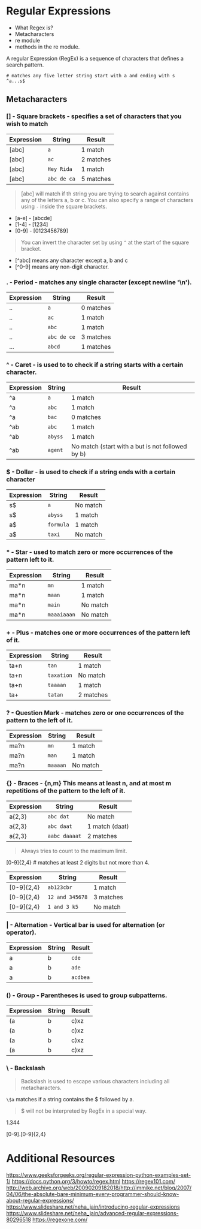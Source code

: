 # Regular Expressions

- What Regex is?
- Metacharacters 
- re module
- methods in the re module.

A regular Expression (RegEx) is a sequence of characters that defines a search pattern.

```
# matches any five letter string start with a and ending with s
^a...s$
```


## Metacharacters

### [] - Square brackets - specifies a set of characters that you wish to match

| Expression | String | Result |
|------------|--------|--------|
| [abc] | `a` | 1 match |
| [abc] | `ac` | 2 matches |
| [abc] | `Hey Rida` | 1 match |
| [abc] | `abc de ca` | 5 matches |

> [abc] will match if th string you are trying to search against contains any of the letters a, b or c.
> You can also specify a range of characters using `-` inside the square brackets.
- [a-e] - [abcde]
- [1-4] - [1234]
- [0-9] - [0123456789]

> You can invert the character set by using `^` at the start of the square bracket.
- [^abc] means any character except a, b and c
- [^0-9] means any non-digit character. 

### . - Period - matches any single character (except newline '\n').

| Expression | String | Result |
|------------|--------|--------|
| .. | `a` | 0 matches |
| .. | `ac` | 1 match |
| .. | `abc` | 1 match |
| .. | `abc de ce` | 3 matches |
| ... | `abcd` | 1 matches |

### ^ - Caret - is used to to check if a string starts with a certain character.

| Expression | String | Result |
|------------|--------|--------|
| ^a | `a` | 1 match |
| ^a | `abc` | 1 match |
| ^a | `bac` | 0 matches |
| ^ab | `abc` | 1 match |
| ^ab | `abyss` | 1 match |
| ^ab | `agent` | No match (start with a but is not followed by b) |

### $ - Dollar - is used to check if a string **ends with** a certain character

| Expression | String | Result |
|------------|--------|--------|
| s$ | `a` | No match |
| s$ | `abyss` | 1 match |
| a$ | `formula` | 1 match |
| a$ | `taxi` | No match  |

### * - Star - used to match zero or more occurrences of the pattern left to it.

| Expression | String | Result |
|------------|--------|--------|
| ma*n | `mn` | 1 match |
| ma*n | `maan` | 1 match |
| ma*n | `main` | No match |
| ma*n | `maaaiaaan` | No match |

### + - Plus - matches one or more occurrences of the pattern left of it.

| Expression | String | Result |
|------------|--------|--------|
| ta+n | `tan` | 1 match |
| ta+n | `taxation` | No match |
| ta+n | `taaaan` | 1 match |
| ta+ | `tatan` | 2 matches |

### ? - Question Mark - matches zero or one occurrences of the pattern to the left of it.

| Expression | String | Result |
|------------|--------|--------|
| ma?n | `mn` | 1 match |
| ma?n | `man` | 1 match |
| ma?n | `maaaan` | No match | 

### {} - Braces - {n,m} This means at least n, and at most m repetitions of the pattern to the left of it.

| Expression | String | Result |
|------------|--------|--------|
| a{2,3} | `abc dat` | No match |
| a{2,3} | `abc daat` | 1 match (daat) |
| a{2,3} | `aabc daaaat` | 2 matches |

> Always tries to count to the maximum limit.

[0-9]{2,4} # matches at least 2 digits but not more than 4.

| Expression | String | Result |
|------------|--------|--------|
| [0-9]{2,4} | `ab123cbr` | 1 match | 
| [0-9]{2,4} | `12 and 345678` | 3 matches |
| [0-9]{2,4} | `1 and 3 k5` | No match |


### | - Alternation - Vertical bar is used for alternation (or operator).

| Expression | String | Result |
|------------|--------|--------|
| a|b | `cde` | No match |
| a|b | `ade` | 1 match |
| a|b | `acdbea` | 3 matches |


### () - Group - Parentheses is used to group subpatterns. 

| Expression | String | Result |
|------------|--------|--------|
| (a|b|c)xz | `ab xz` | No match |
| (a|b|c)xz | `abcxy` | No match |
| (a|b|c)xz | `axz cabxz` | 2 matches |
| (a|b|c)xz | `abxz cvxz ybxe dcxz` | 2 matches |

### \ - Backslash

> Backslash is used to escape various characters including all metacharacters.

`\$a` matches if a string contains the $ followed by a. 

> $ will not be interpreted by RegEx in a special way.

1.344

[0-9]\.[0-9]{2,4}


# Additional Resources

https://www.geeksforgeeks.org/regular-expression-python-examples-set-1/
https://docs.python.org/3/howto/regex.html
https://regex101.com/
http://web.archive.org/web/20090209182018/http://immike.net/blog/2007/04/06/the-absolute-bare-minimum-every-programmer-should-know-about-regular-expressions/
https://www.slideshare.net/neha_jain/introducing-regular-expressions
https://www.slideshare.net/neha_jain/advanced-regular-expressions-80296518
https://regexone.com/




 



